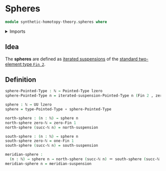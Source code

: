 # Spheres

```agda
module synthetic-homotopy-theory.spheres where
```

<details><summary>Imports</summary>

```agda
open import elementary-number-theory.natural-numbers

open import foundation.dependent-pair-types
open import foundation.function-types
open import foundation.identity-types
open import foundation.universe-levels

open import structured-types.pointed-types

open import synthetic-homotopy-theory.iterated-suspensions-of-pointed-types
open import synthetic-homotopy-theory.suspensions-of-types

open import univalent-combinatorics.standard-finite-types
```

</details>

## Idea

The **spheres** are defined as
[iterated suspensions](synthetic-homotopy-theory.iterated-suspensions-pointed-types.md)
of the
[standard two-element type `Fin 2`](univalent-combinatorics.standard-finite-types.md).

## Definition

```agda
sphere-Pointed-Type : ℕ → Pointed-Type lzero
sphere-Pointed-Type n = iterated-suspension-Pointed-Type n (Fin 2 , zero-Fin 1)

sphere : ℕ → UU lzero
sphere = type-Pointed-Type ∘ sphere-Pointed-Type

north-sphere : (n : ℕ) → sphere n
north-sphere zero-ℕ = zero-Fin 1
north-sphere (succ-ℕ n) = north-suspension

south-sphere : (n : ℕ) → sphere n
south-sphere zero-ℕ = one-Fin 1
south-sphere (succ-ℕ n) = south-suspension

meridian-sphere :
  (n : ℕ) → sphere n → north-sphere (succ-ℕ n) ＝ south-sphere (succ-ℕ n)
meridian-sphere n = meridian-suspension
```
